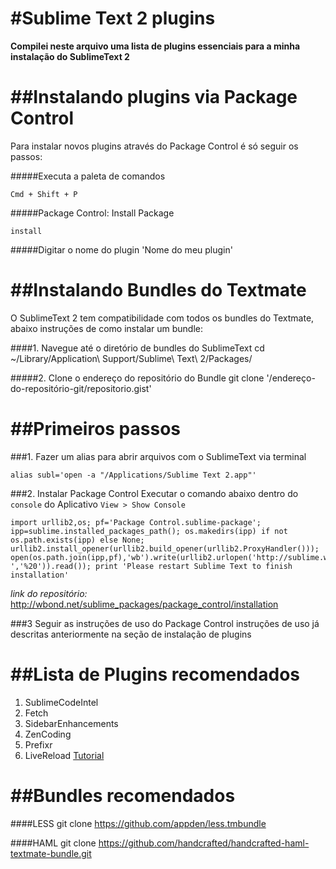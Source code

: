 #Sublime Text 2 plugins
===

**Compilei neste arquivo uma lista de plugins essenciais para a minha instalação do SublimeText 2**


##Instalando plugins via Package Control
===
Para instalar novos plugins através do Package Control é só seguir os passos:

#####Executa a paleta de comandos

	Cmd + Shift + P
	
#####Package Control: Install Package

	install
	
#####Digitar o nome do plugin
	'Nome do meu plugin'


##Instalando Bundles do Textmate
===
O SublimeText 2 tem compatibilidade com todos os bundles do Textmate, abaixo instruções de como instalar um bundle:

####1. Navegue até o diretório de bundles do SublimeText
	cd ~/Library/Application\ Support/Sublime\ Text\ 2/Packages/

#####2. Clone o endereço do repositório do Bundle
	git clone '/endereço-do-repositório-git/repositorio.gist' 

##Primeiros passos
===

###1. Fazer um alias para abrir arquivos com o SublimeText via terminal

	alias subl='open -a "/Applications/Sublime Text 2.app"'

###2. Instalar Package Control
Executar o comando abaixo dentro do `console` do Aplicativo `View > Show Console`

	import urllib2,os; pf='Package Control.sublime-package'; ipp=sublime.installed_packages_path(); os.makedirs(ipp) if not os.path.exists(ipp) else None; urllib2.install_opener(urllib2.build_opener(urllib2.ProxyHandler())); open(os.path.join(ipp,pf),'wb').write(urllib2.urlopen('http://sublime.wbond.net/'+pf.replace(' ','%20')).read()); print 'Please restart Sublime Text to finish installation'

*link do repositório:* <http://wbond.net/sublime_packages/package_control/installation> 

###3 Seguir as instruções de uso do Package Control
instruções de uso já descritas anteriormente na seção de instalação de plugins

##Lista de Plugins recomendados
===

1. SublimeCodeIntel
2. Fetch
3. SidebarEnhancements
4. ZenCoding
5. Prefixr
6. LiveReload [Tutorial](http://shoogledesigns.com/blog/blog/2012/07/23/sublime-text-2-package-control-and-livereload/)

##Bundles recomendados
===

####LESS
	git clone https://github.com/appden/less.tmbundle
	
####HAML
	git clone https://github.com/handcrafted/handcrafted-haml-textmate-bundle.git
